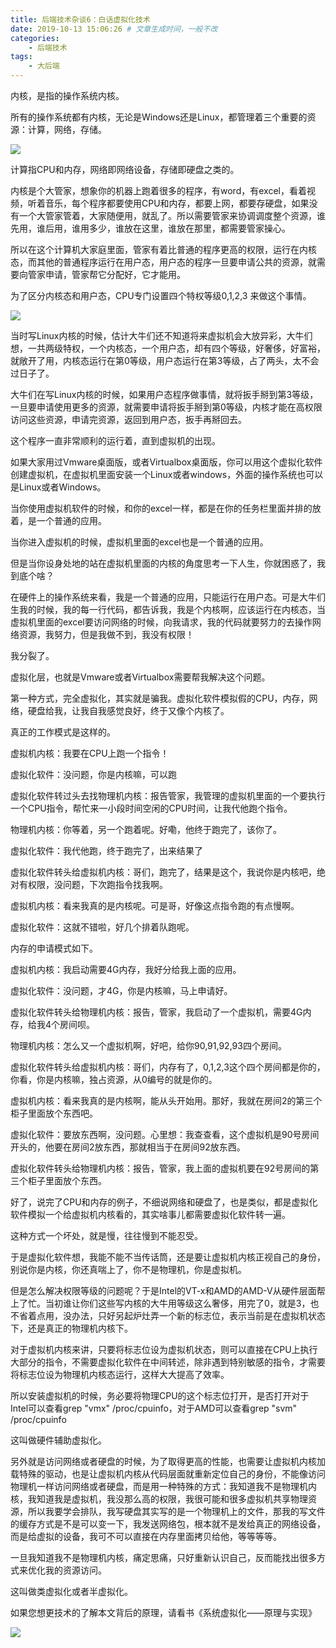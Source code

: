 ```yaml
---
title: 后端技术杂谈6：白话虚拟化技术
date: 2019-10-13 15:06:26 # 文章生成时间，一般不改
categories:
    - 后端技术
tags:
    - 大后端
---
```

内核，是指的操作系统内核。

所有的操作系统都有内核，无论是Windows还是Linux，都管理着三个重要的资源：计算，网络，存储。

![](https://img-blog.csdn.net/20180306202405696)

计算指CPU和内存，网络即网络设备，存储即硬盘之类的。

内核是个大管家，想象你的机器上跑着很多的程序，有word，有excel，看着视频，听着音乐，每个程序都要使用CPU和内存，都要上网，都要存硬盘，如果没有一个大管家管着，大家随便用，就乱了。所以需要管家来协调调度整个资源，谁先用，谁后用，谁用多少，谁放在这里，谁放在那里，都需要管家操心。

所以在这个计算机大家庭里面，管家有着比普通的程序更高的权限，运行在内核态，而其他的普通程序运行在用户态，用户态的程序一旦要申请公共的资源，就需要向管家申请，管家帮它分配好，它才能用。

为了区分内核态和用户态，CPU专门设置四个特权等级0,1,2,3 来做这个事情。

![](https://img-blog.csdn.net/20180306202427394)

当时写Linux内核的时候，估计大牛们还不知道将来虚拟机会大放异彩，大牛们想，一共两级特权，一个内核态，一个用户态，却有四个等级，好奢侈，好富裕，就敞开了用，内核态运行在第0等级，用户态运行在第3等级，占了两头，太不会过日子了。

大牛们在写Linux内核的时候，如果用户态程序做事情，就将扳手掰到第3等级，一旦要申请使用更多的资源，就需要申请将扳手掰到第0等级，内核才能在高权限访问这些资源，申请完资源，返回到用户态，扳手再掰回去。

这个程序一直非常顺利的运行着，直到虚拟机的出现。

如果大家用过Vmware桌面版，或者Virtualbox桌面版，你可以用这个虚拟化软件创建虚拟机，在虚拟机里面安装一个Linux或者windows，外面的操作系统也可以是Linux或者Windows。

当你使用虚拟机软件的时候，和你的excel一样，都是在你的任务栏里面并排的放着，是一个普通的应用。

当你进入虚拟机的时候，虚拟机里面的excel也是一个普通的应用。

但是当你设身处地的站在虚拟机里面的内核的角度思考一下人生，你就困惑了，我到底个啥？

在硬件上的操作系统来看，我是一个普通的应用，只能运行在用户态。可是大牛们生我的时候，我的每一行代码，都告诉我，我是个内核啊，应该运行在内核态，当虚拟机里面的excel要访问网络的时候，向我请求，我的代码就要努力的去操作网络资源，我努力，但是我做不到，我没有权限！

我分裂了。

虚拟化层，也就是Vmware或者Virtualbox需要帮我解决这个问题。

第一种方式，完全虚拟化，其实就是骗我。虚拟化软件模拟假的CPU，内存，网络，硬盘给我，让我自我感觉良好，终于又像个内核了。

真正的工作模式是这样的。

虚拟机内核：我要在CPU上跑一个指令！

虚拟化软件：没问题，你是内核嘛，可以跑

虚拟化软件转过头去找物理机内核：报告管家，我管理的虚拟机里面的一个要执行一个CPU指令，帮忙来一小段时间空闲的CPU时间，让我代他跑个指令。

物理机内核：你等着，另一个跑着呢。好嘞，他终于跑完了，该你了。

虚拟化软件：我代他跑，终于跑完了，出来结果了

虚拟化软件转头给虚拟机内核：哥们，跑完了，结果是这个，我说你是内核吧，绝对有权限，没问题，下次跑指令找我啊。

虚拟机内核：看来我真的是内核呢。可是哥，好像这点指令跑的有点慢啊。

虚拟化软件：这就不错啦，好几个排着队跑呢。

内存的申请模式如下。

虚拟机内核：我启动需要4G内存，我好分给我上面的应用。

虚拟化软件：没问题，才4G，你是内核嘛，马上申请好。

虚拟化软件转头给物理机内核：报告，管家，我启动了一个虚拟机，需要4G内存，给我4个房间呗。

物理机内核：怎么又一个虚拟机啊，好吧，给你90,91,92,93四个房间。

虚拟化软件转头给虚拟机内核：哥们，内存有了，0,1,2,3这个四个房间都是你的，你看，你是内核嘛，独占资源，从0编号的就是你的。

虚拟机内核：看来我真的是内核啊，能从头开始用。那好，我就在房间2的第三个柜子里面放个东西吧。

虚拟化软件：要放东西啊，没问题。心里想：我查查看，这个虚拟机是90号房间开头的，他要在房间2放东西，那就相当于在房间92放东西。

虚拟化软件转头给物理机内核：报告，管家，我上面的虚拟机要在92号房间的第三个柜子里面放个东西。

好了，说完了CPU和内存的例子，不细说网络和硬盘了，也是类似，都是虚拟化软件模拟一个给虚拟机内核看的，其实啥事儿都需要虚拟化软件转一遍。

这种方式一个坏处，就是慢，往往慢到不能忍受。

于是虚拟化软件想，我能不能不当传话筒，还是要让虚拟机内核正视自己的身份，别说你是内核，你还真喘上了，你不是物理机，你是虚拟机。

但是怎么解决权限等级的问题呢？于是Intel的VT-x和AMD的AMD-V从硬件层面帮上了忙。当初谁让你们这些写内核的大牛用等级这么奢侈，用完了0，就是3，也不省着点用，没办法，只好另起炉灶弄一个新的标志位，表示当前是在虚拟机状态下，还是真正的物理机内核下。

对于虚拟机内核来讲，只要将标志位设为虚拟机状态，则可以直接在CPU上执行大部分的指令，不需要虚拟化软件在中间转述，除非遇到特别敏感的指令，才需要将标志位设为物理机内核态运行，这样大大提高了效率。

所以安装虚拟机的时候，务必要将物理CPU的这个标志位打开，是否打开对于Intel可以查看grep "vmx" /proc/cpuinfo，对于AMD可以查看grep "svm" /proc/cpuinfo

这叫做硬件辅助虚拟化。

另外就是访问网络或者硬盘的时候，为了取得更高的性能，也需要让虚拟机内核加载特殊的驱动，也是让虚拟机内核从代码层面就重新定位自己的身份，不能像访问物理机一样访问网络或者硬盘，而是用一种特殊的方式：我知道我不是物理机内核，我知道我是虚拟机，我没那么高的权限，我很可能和很多虚拟机共享物理资源，所以我要学会排队，我写硬盘其实写的是一个物理机上的文件，那我的写文件的缓存方式是不是可以变一下，我发送网络包，根本就不是发给真正的网络设备，而是给虚拟的设备，我可不可以直接在内存里面拷贝给他，等等等等。

一旦我知道我不是物理机内核，痛定思痛，只好重新认识自己，反而能找出很多方式来优化我的资源访问。

这叫做类虚拟化或者半虚拟化。

如果您想更技术的了解本文背后的原理，请看书《系统虚拟化——原理与实现》

![](https://img-blog.csdn.net/20180306202439418)